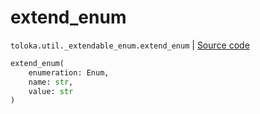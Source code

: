 # extend_enum
`toloka.util._extendable_enum.extend_enum` | [Source code](https://github.com/Toloka/toloka-kit/blob/v0.1.25/src/util/_extendable_enum.py#L12)

```python
extend_enum(
    enumeration: Enum,
    name: str,
    value: str
)
```

